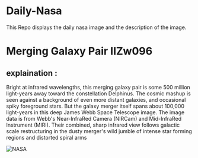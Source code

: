 # Daily-Nasa

This Repo displays the daily nasa image and the description of the image.

<!--NASA-->
# Merging Galaxy Pair IIZw096
## explaination :

Bright at infrared wavelengths, this merging galaxy pair is some 500 million light-years away toward the constellation Delphinus. The cosmic mashup is seen against a background of even more distant galaxies, and occasional spiky foreground stars. But the galaxy merger itself spans about 100,000 light-years in this deep James Webb Space Telescope image. The image data is from Webb's Near-InfraRed Camera (NIRCam) and Mid-InfraRed Instrument (MIRI). Their combined, sharp infrared view follows galactic scale restructuring in the dusty merger's wild jumble of intense star forming regions  and distorted spiral arms

![NASA](https://apod.nasa.gov/apod/image/2212/potm2211a_1024.jpg)
<!--/NASA-->